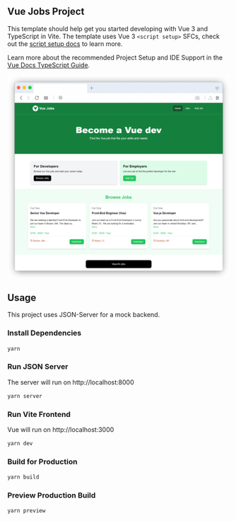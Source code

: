 ## Vue Jobs Project

This template should help get you started developing with Vue 3 and TypeScript in Vite. The template uses Vue 3 `<script setup>` SFCs, check out the [script setup docs](https://v3.vuejs.org/api/sfc-script-setup.html#sfc-script-setup) to learn more.

Learn more about the recommended Project Setup and IDE Support in the [Vue Docs TypeScript Guide](https://vuejs.org/guide/typescript/overview.html#project-setup).

<img src="public/screen.png" />

## Usage

This project uses JSON-Server for a mock backend.

### Install Dependencies

```bash
yarn
```

### Run JSON Server

The server will run on http://localhost:8000

```bash
yarn server
```

### Run Vite Frontend

Vue will run on http://localhost:3000

```bash
yarn dev
```

### Build for Production

```bash
yarn build
```

### Preview Production Build

```bash
yarn preview
```